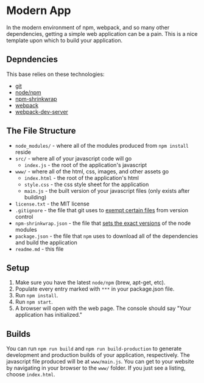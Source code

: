 # Modern App

In the modern environment of npm, webpack, and so many other dependencies, getting a simple web application can be a pain. This is a nice template upon which to build your application.

## Depndencies

This base relies on these technologies:

* [git](https://git-scm.com)
* [node/npm](https://www.npmjs.com)
* [npm-shrinkwrap](https://docs.npmjs.com/cli/shrinkwrap)
* [webpack](https://webpack.js.org)
* [webpack-dev-server](https://github.com/webpack/webpack-dev-server)

## The File Structure

* `node_modules/` - where all of the modules produced from `npm install` reside
* `src/` - where all of your javascript code will go
  * `index.js` - the root of the application's javascript
* `www/` - where all of the html, css, images, and other assets go
  * `index.html` - the root of the application's html
  * `style.css` - the css style sheet for the application
  * `main.js` - the built version of your javascript files (only exists after building)
* `license.txt` - the MIT license
* `.gitignore` - the file that git uses to [exempt certain files](https://git-scm.com/docs/gitignore) from version control
* `npm-shrinkwrap.json` - the file that [sets the exact versions]() of the node modules
* `package.json` - the file that `npm` uses to download all of the dependencies and build the application
* `readme.md` - this file

## Setup

1. Make sure you have the latest `node/npm` (brew, apt-get, etc).
1. Populate every entry marked with `***` in your package.json file.
1. Run `npm install`.
1. Run `npm start`.
1. A browser will open with the web page. The console should say "Your application has initialized."

## Builds

You can run `npm run build` and `npm run build-production` to generate development and production builds of your application, respectively. The javascript file produced will be at `www/main.js`. You can get to your website by navigating in your browser to the `www/` folder. If you just see a listing, choose `index.html`.